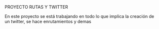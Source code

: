 PROYECTO RUTAS Y TWITTER

En este proyecto se está trabajando en todo lo que implica la creación de un twitter, se hace enrutamientos y demas